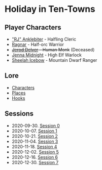 # Holiday in Ten-Towns

## Player Characters
* ["RJ" Anklebiter](Player_RJ.md) - Halfling Cleric
* [Ragnar](Player_Ragnar.md) - Half-orc Warrior
* ~~[Jerod Delver](Player_Jerod.md) - Human Monk~~ (Deceased)
* [Jenna Midnight](Player_Jenna.md) - High Elf Warlock
* [Sheelah Icebow](Player_Sheelah.md) - Mountain Dwarf Ranger

## Lore
* [Characters](Characters.md)
* [Places](Places.md)
* [Hooks](Hooks.md)

## Sessions
* 2020-09-30. [Session 0](Session_0.md)
* 2020-10-07. [Session 1](Session_1.md)
* 2020-10-21. [Session 2](Session_2.md)
* 2020-11-04. [Session 3](Session_3.md)
* 2020-11-18. [Session 4](Session_4.md)
* 2020-12-02. [Session 5](Session_5.md)
* 2020-12-16. [Session 6](Session_6.md)
* 2020-12-30. [Session 7](Session_7.md)


<!--stackedit_data:
eyJoaXN0b3J5IjpbLTEzOTE2Nzg0NzgsLTg5MzQxODU2OSwtNj
YwNjc1MDEyLC0xMjU3NTY0MzI4LC01OTM5NzA5ODMsLTEyNTc1
NjQzMjgsMTQyNDQ4MTUyMSwtMTA0MzczNDQ3LC0yMjI2MzYzOD
csLTk1MTEyMTc2MSwtMTA1NTIwMzE2OCwtMzA3OTEwMjY4LDIx
MTYxMjMzODIsLTEyMjgzMTAwODFdfQ==
-->